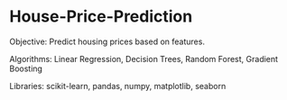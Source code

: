 # House-Price-Prediction

Objective: Predict housing prices based on features.

Algorithms: Linear Regression, Decision Trees, Random Forest, Gradient Boosting

Libraries: scikit-learn, pandas, numpy, matplotlib, seaborn
 
